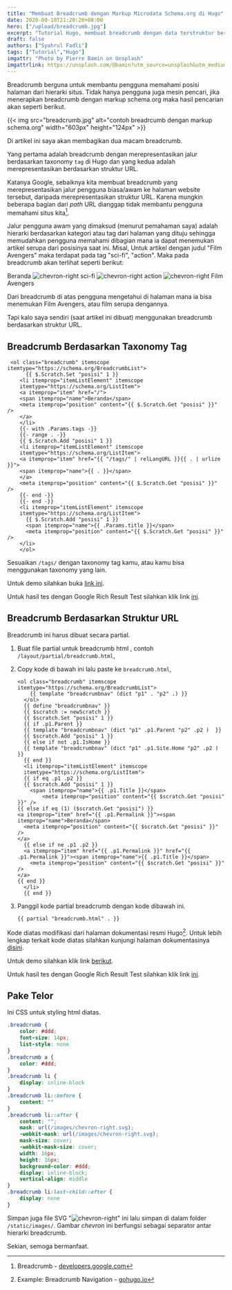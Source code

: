 ```yaml
---
title: "Membuat Breadcrumb dengan Markup Microdata Schema.org di Hugo"
date: 2020-09-10T21:20:20+08:00
hero: ["/upload/breadcrumb.jpg"]
excerpt: "Tutorial Hugo, membuat breadcrumb dengan data terstruktur berdasarkan markup schema.org."
draft: false
authors: ["Syahrul Fadli"]
tags: ["Tutorial","Hugo"]
imgattr: "Photo by Pierre Bamin on Unsplash"
imgattrlink: https://unsplash.com/@bamin?utm_source=unsplash&utm_medium=referral&utm_content=creditCopyText
---
```


Breadcrumb berguna untuk membantu pengguna memahami posisi halaman dari hierarki situs. Tidak hanya pengguna juga mesin pencari, jika menerapkan breadcrumb dengan markup schema.org maka hasil pencarian akan seperti berikut.

{{< img src="breadcrumb.jpg" alt="contoh breadrcumb dengan markup schema.org" width="603px" height="124px" >}}

Di artikel ini saya akan membagikan dua macam breadcrumb.

Yang pertama adalah breadcrumb dengan merepresentasikan jalur berdasarkan taxonomy `tag` di Hugo dan yang kedua adalah merepresentasikan berdasarkan struktur URL.

Katanya Google, sebaiknya kita membuat breadcrumb yang merepresentasikan jalur pengguna biasa/awam ke halaman website tersebut, daripada merepresentasikan struktur URL. Karena mungkin beberapa bagian dari *path* URL dianggap tidak membantu pengguna memahami situs kita[^1].

Jalur pengguna awam yang dimaksud (menurut pemahaman saya) adalah hierarki berdasarkan kategori atau tag dari halaman yang dituju sehingga memudahkan pengguna memahami dibagian mana ia dapat menemukan artikel serupa dari posisinya saat ini. Misal, Untuk artikel dengan judul "Film Avengers" maka terdapat pada tag "sci-fi", "action". Maka pada breadcrumb akan terlihat seperti berikut:

Beranda ![chevron-right](/images/chevron-right.svg) sci-fi ![chevron-right](/images/chevron-right.svg) action ![chevron-right](/images/chevron-right.svg) Film Avengers

Dari breadcrumb di atas pengguna mengetahui di halaman mana ia bisa menemukan Film Avengers, atau film serupa dengannya.

Tapi kalo saya sendiri (saat artikel ini dibuat) menggunakan breadcrumb berdasarkan struktur URL.

[^1]:Breadcrumb - [developers.google.com](https://developers.google.com/search/docs/data-types/breadcrumb#example)

## Breadcrumb Berdasarkan Taxonomy Tag

```go-html-template
 <ol class="breadcrumb" itemscope itemtype="https://schema.org/BreadcrumbList">
      {{ $.Scratch.Set "posisi" 1 }}
    <li itemprop="itemListElement" itemscope
    itemtype="https://schema.org/ListItem">
    <a itemprop="item" href="/">
    <span itemprop="name">Beranda</span>
    <meta itemprop="position" content="{{ $.Scratch.Get "posisi" }}" />  
    </a>
  	</li> 
    {{- with .Params.tags -}}
    {{- range . -}}
    {{ $.Scratch.Add "posisi" 1 }}
    <li itemprop="itemListElement" itemscope
    itemtype="https://schema.org/ListItem">
    <a itemprop="item" href="{{ "/tags/" | relLangURL }}{{ . | urlize }}">
    <span itemprop="name">{{ . }}</span>
    </a>
    <meta itemprop="position" content="{{ $.Scratch.Get "posisi" }}" />
    {{- end -}}
    {{- end -}}
    <li itemprop="itemListElement" itemscope
    itemtype="https://schema.org/ListItem">
      {{ $.Scratch.Add "posisi" 1 }}
      <span itemprop="name">{{ .Params.title }}</span>
      <meta itemprop="position" content="{{ $.Scratch.Get "posisi" }}" />
    </li>
    </ol>
```

Sesuaikan `/tags/` dengan taxonomy tag kamu, atau kamu bisa menggunakan taxonomy yang lain.

Untuk demo silahkan buka [link ini](https://hugobyexample.netlify.app/for-seven-post-goal/).

Untuk hasil tes dengan Google Rich Result Test silahkan klik link [ini](https://search.google.com/test/rich-results?id=Je33ZH3N7HO5k27lTze2Xw).

## Breadcrumb Berdasarkan Struktur URL

Breadcrumb ini harus dibuat secara partial.

1. Buat file partial untuk breadcrumb html , contoh `/layout/partial/breadcrumb.html`,

2. Copy kode di bawah ini lalu paste ke `breadcrumb.html`,

   ```go-html-template
   <ol class="breadcrumb" itemscope itemtype="https://schema.org/BreadcrumbList">
       {{ template "breadcrumbnav" (dict "p1" . "p2" .) }}
     </ol>
     {{ define "breadcrumbnav" }}
     {{ $scratch := newScratch }}
     {{ $scratch.Set "posisi" 1 }}
     {{ if .p1.Parent }}
     {{ template "breadcrumbnav" (dict "p1" .p1.Parent "p2" .p2 )  }}
     {{ $scratch.Add "posisi" 1 }}
     {{ else if not .p1.IsHome }}
     {{ template "breadcrumbnav" (dict "p1" .p1.Site.Home "p2" .p2 )  }}
     {{ end }}
     <li itemprop="itemListElement" itemscope
     itemtype="https://schema.org/ListItem">
     {{ if eq .p1 .p2 }}
     {{ $scratch.Add "posisi" 1 }}
       <span itemprop="name">{{ .p1.Title }}</span>
           <meta itemprop="position" content="{{ $scratch.Get "posisi" }}" />
   {{ else if eq (1) ($scratch.Get "posisi") }}
   <a itemprop="item" href="{{ .p1.Permalink }}"><span itemprop="name">Beranda</span> 
     <meta itemprop="position" content="{{ $scratch.Get "posisi" }}" />    
   </a>
     {{ else if ne .p1 .p2 }}
     <a itemprop="item" href="{{ .p1.Permalink }}" href="{{ .p1.Permalink }}"><span itemprop="name">{{ .p1.Title }}</span> 
       <meta itemprop="position" content="{{ $scratch.Get "posisi" }}" />    
   </a>
   {{ end }}
     </li>
     {{ end }}
   ```

3. Panggil kode partial breadcrumb dengan kode dibawah ini.

   ```go-html-template
   {{ partial "breadcrumb.html" . }}
   ```

Kode diatas modifikasi dari halaman dokumentasi resmi Hugo[^2]. Untuk lebih lengkap terkait kode diatas silahkan kunjungi halaman dokumentasinya [disini](https://gohugo.io/content-management/sections/#example-breadcrumb-navigation).

[^2]: Example: Breadcrumb Navigation - [gohugo.io](https://gohugo.io/content-management/sections/#example-breadcrumb-navigation)

Untuk demo silahkan klik link [berikut](https://hugobyexample.netlify.app/post-with-quite-long-title-for-testing-the-cards/).

Untuk hasil tes dengan Google Rich Result Test silahkan klik link [ini](https://search.google.com/test/rich-results?id=W_AaCGlAs9MnRZekJegsxw).

## Pake Telor

Ini CSS untuk styling html diatas.

```css
.breadcrumb {
	color: #ddd;
	font-size: 14px;
	list-style: none
}
.breadcrumb a {
	color: #ddd;
}
.breadcrumb li {
	display: inline-block
}
.breadcrumb li::before {
	content: ""
}
.breadcrumb li::after {
	content: "";
	mask: url(/images/chevron-right.svg);
	-webkit-mask: url(/images/chevron-right.svg);
	mask-size: cover;
	-webkit-mask-size: cover;
	width: 16px;
	height: 16px;
	background-color: #ddd;
	display: inline-block;
	vertical-align: middle
}
.breadcrumb li:last-child::after {
	display: none
}
```

Simpan juga file SVG "![chevron-right](/images/chevron-right.svg)" ini lalu simpan di dalam folder `/static/images/`. Gambar *chevron* ini berfungsi sebagai separator antar hierarki breadcrumb.

Sekian, semoga bermanfaat.